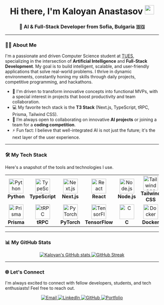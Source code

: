 <div align="center">
  <h1>
    Hi there, I'm Kaloyan Anastasov 
    <img src="https://media.giphy.com/media/hvRJCLFzcasrR4ia7z/giphy.gif" width="30px"/>
  </h1>
  <h3>🚀 AI & Full-Stack Developer from Sofia, Bulgaria 🇧🇬</h3>
</div>

---

### 👨‍💻 About Me

I'm a passionate and driven Computer Science student at [TUES](https://www.elsys-bg.org/), specializing in the intersection of **Artificial Intelligence** and **Full-Stack Development**. My goal is to build intelligent, scalable, and user-friendly applications that solve real-world problems. I thrive in dynamic environments, constantly honing my skills through daily projects, competitive programming, and hackathons.

-   🧠 I'm driven to transform innovative concepts into functional MVPs, with a special interest in projects that boost productivity and team collaboration.
-   💻 My favorite tech stack is the **T3 Stack** (Next.js, TypeScript, tRPC, Prisma, Tailwind CSS).
-   🤝 I’m always open to collaborating on innovative **AI projects** or joining a team for a **coding competition**.
-   ⚡ Fun fact: I believe that well-integrated AI is not just the future; it's the next layer of the user experience.

---

### 🛠️ My Tech Stack

Here's a snapshot of the tools and technologies I use.

<div align="center">
  <table>
    <tr>
      <td align="center" width="120">
        <img src="https://skillicons.dev/icons?i=python" width="48" height="48" alt="Python" /><br>
        <strong>Python</strong>
      </td>
      <td align="center" width="120">
        <img src="https://skillicons.dev/icons?i=typescript" width="48" height="48" alt="TypeScript" /><br>
        <strong>TypeScript</strong>
      </td>
      <td align="center" width="120">
        <img src="https://skillicons.dev/icons?i=nextjs" width="48" height="48" alt="Next.js" /><br>
        <strong>Next.js</strong>
      </td>
      <td align="center" width="120">
        <img src="https://skillicons.dev/icons?i=react" width="48" height="48" alt="React" /><br>
        <strong>React</strong>
      </td>
      <td align="center" width="120">
        <img src="https://skillicons.dev/icons?i=nodejs" width="48" height="48" alt="Node.js" /><br>
        <strong>Node.js</strong>
      </td>
      <td align="center" width="120">
        <img src="https://skillicons.dev/icons?i=tailwind" width="48" height="48" alt="Tailwind CSS" /><br>
        <strong>Tailwind CSS</strong>
      </td>
    </tr>
    <tr>
      <td align="center" width="120">
        <img src="https://skillicons.dev/icons?i=prisma" width="48" height="48" alt="Prisma" /><br>
        <strong>Prisma</strong>
      </td>
      <td align="center" width="120">
        <img src="https://avatars.githubusercontent.com/u/78011399?s=280&v=4" width="48" height="48" alt="tRPC" /><br>
        <strong>tRPC</strong>
      </td>
      <td align="center" width="120">
        <img src="https://skillicons.dev/icons?i=pytorch" width="48" height="48" alt="PyTorch" /><br>
        <strong>PyTorch</strong>
      </td>
      <td align="center" width="120">
        <img src="https://skillicons.dev/icons?i=tensorflow" width="48" height="48" alt="TensorFlow" /><br>
        <strong>TensorFlow</strong>
      </td>
      <td align="center" width="120">
        <img src="https://skillicons.dev/icons?i=c" width="48" height="48" alt="C" /><br>
        <strong>C</strong>
      </td>
      <td align="center" width="120">
        <img src="https://skillicons.dev/icons?i=docker" width="48" height="48" alt="Docker" /><br>
        <strong>Docker</strong>
      </td>
    </tr>
  </table>
</div>

---

### 📊 My GitHub Stats

<div align="center">
  <a href="https://github.com/Flychuban">
    <img src="https://github-readme-stats.vercel.app/api?username=Flychuban&show_icons=true&hide_border=true&count_private=true&title_color=0891b2&text_color=ffffff&icon_color=0891b2&bg_color=1c1917" alt="Kaloyan's GitHub stats" />
  </a>
  <a href="https://github.com/Flychuban">
    <img src="https://streak-stats.demolab.com?user=Flychuban&theme=dark&background=1c1917&border=0891b2&stroke=0891b2&ring=0891b2&fire=0891b2&currStreakNum=ffffff&sideNums=ffffff&sideLabels=ffffff&dates=ffffff&hide_border=true" alt="GitHub Streak" />
  </a>
</div>

---

### 🌐 Let's Connect

I'm always excited to connect with fellow developers, students, and tech enthusiasts! Feel free to reach out.

<p align="center">
  <a href="mailto:kaloanas07@gmail.com" target="_blank">
    <img src="https://img.shields.io/badge/Email-D14836?style=for-the-badge&logo=gmail&logoColor=white" alt="Email"/>
  </a>
  <a href="https://www.linkedin.com/in/kaloyan-anastasov/" target="_blank">
    <img src="https://img.shields.io/badge/LinkedIn-0077B5?style=for-the-badge&logo=linkedin&logoColor=white" alt="LinkedIn"/>
  </a>
  <a href="https://github.com/Flychuban" target="_blank">
    <img src="https://img.shields.io/badge/GitHub-181717?style=for-the-badge&logo=github&logoColor=white" alt="GitHub"/>
  </a>
  <a href="https://beacons.ai/kaloyananastasov" target="_blank">
    <img src="https://img.shields.io/badge/Portfolio-39E09B?style=for-the-badge&logo=beacon&logoColor=white" alt="Portfolio"/>
  </a>
</p>
